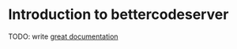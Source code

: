 # Introduction to bettercodeserver

TODO: write [great documentation](http://jacobian.org/writing/what-to-write/)

